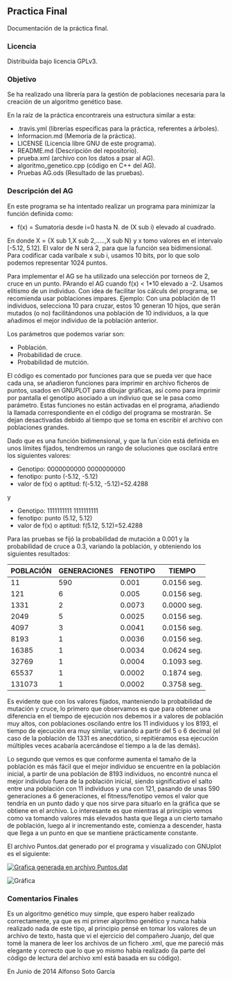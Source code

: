 ## Practica Final ##

Documentación de la práctica final.

### Licencia ###

Distribuída bajo licencia GPLv3.

### Objetivo ###
Se ha realizado una librería para la gestión de poblaciones necesaria para la creación de un algoritmo genético base. 

En la raíz de la práctica encontrareis una estructura similar a esta:

- .travis.yml (librerías específicas para la práctica, referentes a árboles).
- Informacion.md (Memoria de la práctica).
- LICENSE (Licencia libre GNU de este programa).
- README.md (Descripción del repositorio).
- prueba.xml (archivo con los datos a psar al AG).
- algoritmo_genetico.cpp (código en C++ del AG).
-  Pruebas AG.ods (Resultado de las pruebas).


### Descripción del AG ###

En este programa se ha intentado realizar un programa para minimizar la función definida como:

- f(x) = Sumatoria desde i=0 hasta N. de (X sub i) elevado al cuadrado.

En donde X = {X sub 1,X sub 2,.....,X sub N} y x tomo valores en el intervalo [-5.12, 5.12]. El valor de N será 2, para que la función sea bidimensional. Para codificar cada varibale x sub i, usamos 10 bits, por lo que solo podemos representar 1024 puntos. 

Para implementar el AG se ha utilizado una selección por torneos de 2, cruce en un punto. PArando el AG cuando f(x) < 1*10 elevado a -2. Usamos elitismo de un individuo. Con idea de facilitar los cálculs del programa, se recomienda usar poblaciones impares. Ejemplo: Con una población de 11 individuos, selecciona 10 para cruzar, estos 10 generan 10 hijos, que serán mutados (o no) facilitándonos una población de 10 individuos, a la que añadimos el mejor individuo de la población anterior.

Los parámetros que podemos variar son:

- Población.
- Probabilidad de cruce.
- Probabilidad de mutción.

El código es comentado por funciones para que se pueda ver que hace cada una, se añadieron funciones para imprimir en archivo ficheros de puntos, usados en GNUPLOT para dibujar gráficas, así como para imprimir por pantalla el genotipo asociado a un indiviuo que se le pasa como parámetro. Estas funciones no están activadas en el programa, añadiendo la llamada correspondiente en el código del programa se mostrarán. Se dejan desactivadas debido al tiempo que se toma en escribir el archivo con poblaciones grandes.

Dado que es una función bidimensional, y que la fun´ción está definida en unos límites fijados, tendremos un rango de soluciones que oscilará entre los siguientes valores:

- Genotipo: 0000000000 0000000000
- fenotipo: punto (-5.12, -5.12)
- valor de f(x) o aptitud: f(-5.12, -5.12)=52.4288

y

- Genotipo: 1111111111 1111111111
- fenotipo: punto (5.12, 5.12)
- valor de f(x) o aptitud: f(5.12, 5.12)=52.4288

Para las pruebas se fijó la probabilidad de mutación a 0.001 y la probabilidad de cruce a 0.3, variando la población, y obteniendo los siguientes resultados:


<table>
<thead><tr>
<th>POBLACIÓN</th>
<th>GENERACIONES</th>
<th>FENOTIPO</th>
<th>TIEMPO</th>
</tr></thead>
<tbody>
<tr>
<td>11</td>
<td>590</td>
<td>0.001</td>
<td>0.0156 seg.</td>
</tr>
<tr>
<td>121</td>
<td>6</td>
<td>0.005</td>
<td>0.0156 seg.</td>
</tr>
<tr>
<td>1331</td>
<td>2</td>
<td>0.0073</td>
<td>0.0000 seg.</td>
</tr>
<tr>
<td>2049</td>
<td>5</td>
<td>0.0025</td>
<td>0.0156 seg.</td>
</tr>
<tr>
<td>4097</td>
<td>3</td>
<td>0.0041</td>
<td>0.0156 seg.</td>
</tr>
<tr>
<td>8193</td>
<td>1</td>
<td>0.0036</td>
<td>0.0156 seg.</td>
</tr>
<tr>
<td>16385</td>
<td>1</td>
<td>0.0034</td>
<td>0.0624 seg.</td>
</tr>
<tr>
<td>32769</td>
<td>1</td>
<td>0.0004</td>
<td>0.1093 seg.</td>
</tr>
<tr>
<td>65537</td>
<td>1</td>
<td>0.0002</td>
<td>0.1874 seg.</td>
</tr>
<tr>
<td>131073</td>
<td>1</td>
<td>0.0002</td>
<td>0.3758 seg.</td>
</tr>
</tbody>
</table>


Es evidente que con los valores fijados, manteniendo la probabilidad de mutación y cruce, lo primero que observamos es que para obtener una diferencia en el tiempo de ejecución nos debemos ir a valores de población muy altos, con poblaciones oscilando entre los 11 individuos y los 8193, el tiempo de ejecución era muy similar, variando a partir del 5 o 6 decimal (el caso de la población de 1331 es anecdótico, si repitiéramos esa ejecución múltiples veces acabaría acercándose el tiempo a la de las demás).

Lo segundo que vemos es que conforme aumenta el tamaño de la población es más fácil que el mejor individuo se encuentre en la población inicial, a partir de una población de 8193 individuos, no encontré nunca el mejor individuo fuera de la población inicial, siendo significativo el salto entre una población con 11 individuos y una con 121, pasando de unas 590 generaciones a 6 generaciones, el fitness/fenotipo vemos el valor que tendría en un punto dado y que nos sirve para situarlo en la gráfica que se obtiene en el archivo. Lo interesante es que mientras al principio vemos como va tomando valores más elevados hasta que llega a un cierto tamaño de población, luego al ir incrementando este, comienza a descender, hasta que llega a un punto en que se mantiene prácticamente constante.

El archivo Puntos.dat generado por el programa y visualizado con GNUplot es el siguiente:

<p>
  <a href="https://github.com/Investigador/Practica-Final/grafica.png" target="_blank">
    <img src="https://github.com/Investigador/Practica-Final/grafica.png" alt="Grafica generada en archivo Puntos.dat" style="max-width:100%;">
  </a>
</p>

![Gráfica](c:\Users\Sofia\SkyDrive\Documentos\grafico.png "Gráfica")

### Comentarios Finales ###

Es un algoritmo genético muy simple, que espero haber realizado correctamente, ya que es mi primer algoritmo genético y nunca había realizado nada de este tipo, al principio pensé en tomar los valores de un archivo de texto, hasta que vi el ejercicio del compañero Juanjo, del que tomé la manera de leer los archivos de un fichero .xml, que me pareció más elegante y correcto que lo que yo mismo había realizado (la parte del código de lectura del archivo xml está basada en su código).

En Junio de 2014 Alfonso Soto García
